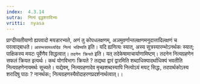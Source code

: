 ```yaml
---
index:  4.3.14
sutra:  नित्यं वृद्धशरादिभ्यः
vritti:  nyasa
---
```


प्राग्दीव्यतीयाणो ह्यपवादो मयडारभ्यते, अणं तु कोपधलक्षणम्, अञमुवर्णान्तलक्षणमनुदात्तादिलक्षणं च परत्वाद्बाधते। `आरम्भसामर्थ्यादेव नित्यं भविष्यति` इति। यदि ह्यनित्यः स्यात्, अस्य सूत्रस्यारम्भोऽनर्थकः स्यात्; पाक्षिकस्य मयटः पूर्वेणैव सिद्धत्वात्। `तदनेन क्रियते` इति। यत् तदेकेषामाचार्याणामिष्टम्। तदनेन नित्यग्रहणेन सफलं क्रियत इत्यर्थः। कथं योगविभागः क्रियते ? तद्यथा द्वारं द्वारमिति शब्दाधिक्यादर्थाधिक्यं भवतीति नित्यग्रहणेनायमर्थः सूच्यते। यद्येवम्, नित्यग्रहणादेव मृच्छशब्दस्यापि नित्योऽयं मयट् सिद्धः, तदपार्थकोऽस्य शरादिषु पाठः ? नानर्थकः; नित्यग्रहणस्यैवोदाहरणप्रदर्शनार्थत्वात्।।

